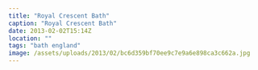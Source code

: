 ```yaml
---
title: "Royal Crescent Bath"
caption: "Royal Crescent Bath"
date: 2013-02-02T15:14Z
location: ""
tags: "bath england"
image: /assets/uploads/2013/02/bc6d359bf70ee9c7e9a6e898ca3c662a.jpg
---
```

